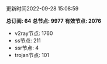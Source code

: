 更新时间2022-09-28 15:08:59

**总订阅: 64**
**总节点: 9977**
**有效节点: 2076**
- v2ray节点: 1760
- ss节点: 211
- ssr节点: 4
- trojan节点: 101

